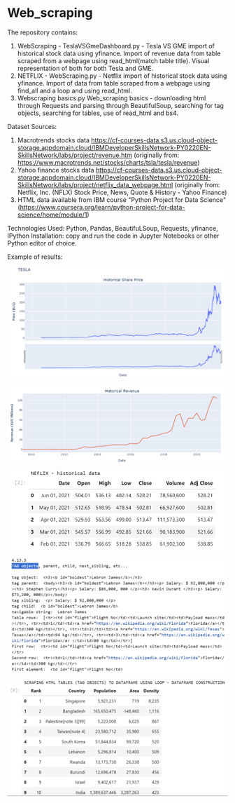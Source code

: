 # Web_scraping

The repository contains:
1. WebScraping - TeslaVSGmeDashboard.py - Tesla VS GME import of historical stock data using yfinance. Import of revenue data from table scraped from a webpage using read_html(match table title). Visual representation of both for both Tesla and GME.
2. NETFLIX - WebScraping.py - Netflix import of historical stock data using yfinance. Import of data from table scraped from a webpage using find_all and a loop and using read_html.
3. Webscraping basics.py Web_scraping basics - downloading html through Requests and parsing through BeautifulSoup, searching for tag objects, searching for tables, use of read_html and bs4.

Dataset Sources: 
1.  Macrotrends stocks data https://cf-courses-data.s3.us.cloud-object-storage.appdomain.cloud/IBMDeveloperSkillsNetwork-PY0220EN-SkillsNetwork/labs/project/revenue.htm (originally from: https://www.macrotrends.net/stocks/charts/tsla/tesla/revenue)
2.  Yahoo finance stocks data https://cf-courses-data.s3.us.cloud-object-storage.appdomain.cloud/IBMDeveloperSkillsNetwork-PY0220EN-SkillsNetwork/labs/project/netflix_data_webpage.html (originally from: Netflix, Inc. (NFLX) Stock Price, News, Quote & History - Yahoo Finance)
3.  HTML data available from IBM course "Python Project for Data Science" (https://www.coursera.org/learn/python-project-for-data-science/home/module/1)


Technologies Used: Python, Pandas, BeautifuLSoup, Requests, yfinance, IPython
Installation: copy and run the code in Jupyter Notebooks or other Python editor of choice.

Example of results:

![Tesla Historical Share Price](tesla_historical_share_price.png)


![Tesla Historical Revenue](tesla_historical_revenue.png)


![Netflix Historical Stocks Data - Scraping tables in 4 ways](Netflix_historical_data.png)


![Tag_objects](Tag_objects.png)


![Most Densely Populated Countries - Scraping tables to df using loop](Most_densely_populated_countries_scraping_tables_to_df_using_loop.png)






